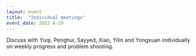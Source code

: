 ```yaml
---
layout: event
title:  "Individual meetings"
event_date: 2022-8-29
---
```


Discuss with Yuqi, Penghui, Sayyed, Xiao, Yilin and Yongxuan individually on weekly progress and problem shooting.